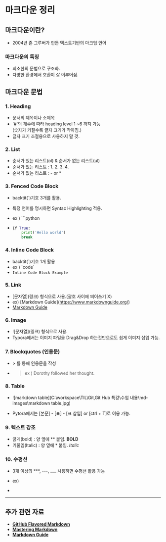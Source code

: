 # 마크다운 정리

## 마크다운이란?

- 2004년 존 그루버가 만든 텍스트기반의 마크업 언어

### 마크다운의 특징

- 최소한의 문법으로 구조화.
- 다양한 환경에서 호환이 잘 이루어짐.

## 마크다운 문법

### 1. Heading

- 문서의 제목이나 소제목
- '#'의 개수에 따라 heading level 1 ~6 까지 가능 <br>(숫자가 커질수록 글자 크기가 작아짐.)
- 글자 크기 조절용으로 사용하지 말 것.

### 2. List

- 순서가 있는 리스트(ol) & 순서가 없는 리스트(ul)
- 순서가 있는 리스트 : 1.  2.  3.  4.  
- 순서가 없는 리스트 :  -  or  *

### 3. Fenced Code Block

- backtit(`)기호 3개를 활용.

- 특정 언어를 명시하면 Syntac Highlighting 적용.

- ex ) ```python

- ```python
  If True:
      print('Hello world')
      break
  ```

### 4. Inline Code Block

- backtit(`)기호 1개 활용
- ex ) \`code`
-  `Inline Code Block Example`

### 5. Link

- \[문자열](링크) 형식으로 사용.(괄호 사이에 띄어쓰기 X)
- ex) \[Markdown Guide](https://www.markdownguide.org/)
- [Markdown Guide](https://www.markdownguide.org/)

### 6. Image

- \!\[문자열](링크) 형식으로 사용.
- Typora에서는 이미지 파일을 Drag&Drop 하는것만으로도 쉽게 이미지 삽입 가능.

### 7. Blockquotes (인용문)

- \> 를 통해 인용문을 작성

- > ex ) Dorothy followed her thought.

### 8. Table

- ![markdown table](C:\workspace\TIL\Git,Git Hub 특강\수업 내용\md-images\markdown table.jpg)

- Pytora에서는 [본문] - [표] - [표 삽입] or [ctrl + T]로 이용 가능.

### 9. 텍스트 강조

- 굵게(bold) : 양 옆에  \** 붙임. **BOLD**
- 기울임(Italic) : 양 옆에 \* 붙임. *Italic*

### 10. 수평선

- 3개 이상의 \***, \---, \___ 사용하면 수평선 활용 가능

- ex)

- 

  ***

## 추가 관련 자료

- [**GitHub Flavored Markdown**](https://github.github.com/gfm/)
- [**Mastering Markdown**](https://guides.github.com/features/mastering-markdown/)
- [**Markdown Guide**](https://www.markdownguide.org/ )

